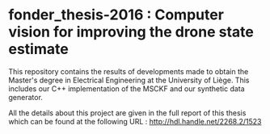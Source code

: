 # fonder_thesis-2016 : Computer vision for improving the drone state estimate
This repository contains the results of developments made to obtain the Master's degree in Electrical Engineering at the University of Liège. This includes our C++ implementation of the MSCKF and our synthetic data generator.

All the details about this project are given in the full report of this thesis which can be found at the following URL : http://hdl.handle.net/2268.2/1523
